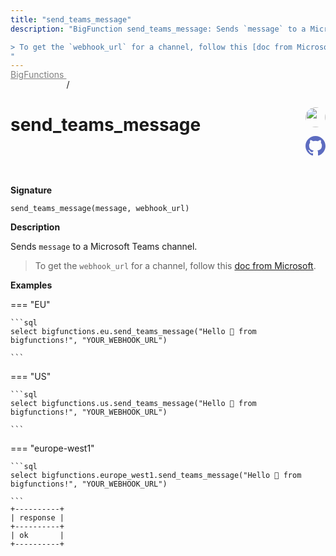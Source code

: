 ```yaml
---
title: "send_teams_message"
description: "BigFunction send_teams_message: Sends `message` to a Microsoft Teams channel.

> To get the `webhook_url` for a channel, follow this [doc from Microsoft](https://learn.microsoft.com/en-us/microsoftteams/platform/webhooks-and-connectors/how-to/add-incoming-webhook).
"
---
```


<a style="color: gray; position: relative; top: -1rem" href="..">BigFunctions </a> / 

# send_teams_message


<div style="position: relative; top: -4rem; margin-bottom:  -2rem; text-align: right; z-index: 9999;">
  
  <a href="https://www.linkedin.com/in/baptistepirault/" title="Author: Baptiste PIRAULT" target="_blank">
    <img src="https://avatars.githubusercontent.com/u/5543433" width="32" style=" border-radius: 50% !important">
  </a>
  
  <a href="send_teams_message.yaml" title="Edit on GitHub" target="_blank"><svg xmlns="http://www.w3.org/2000/svg" width="32" height="32" viewBox="0 0 24 24"><path fill="#5d6cc0" d="M12 0c-6.626 0-12 5.373-12 12 0 5.302 3.438 9.8 8.207 11.387.599.111.793-.261.793-.577v-2.234c-3.338.726-4.033-1.416-4.033-1.416-.546-1.387-1.333-1.756-1.333-1.756-1.089-.745.083-.729.083-.729 1.205.084 1.839 1.237 1.839 1.237 1.07 1.834 2.807 1.304 3.492.997.107-.775.418-1.305.762-1.604-2.665-.305-5.467-1.334-5.467-5.931 0-1.311.469-2.381 1.236-3.221-.124-.303-.535-1.524.117-3.176 0 0 1.008-.322 3.301 1.23.957-.266 1.983-.399 3.003-.404 1.02.005 2.047.138 3.006.404 2.291-1.552 3.297-1.23 3.297-1.23.653 1.653.242 2.874.118 3.176.77.84 1.235 1.911 1.235 3.221 0 4.609-2.807 5.624-5.479 5.921.43.372.823 1.102.823 2.222v3.293c0 .319.192.694.801.576 4.765-1.589 8.199-6.086 8.199-11.386 0-6.627-5.373-12-12-12z"/></svg></a>
</div>



**Signature** 
```
send_teams_message(message, webhook_url)
```

**Description**

Sends `message` to a Microsoft Teams channel.

> To get the `webhook_url` for a channel, follow this [doc from Microsoft](https://learn.microsoft.com/en-us/microsoftteams/platform/webhooks-and-connectors/how-to/add-incoming-webhook).






**Examples**













=== "EU"

    ```sql
    select bigfunctions.eu.send_teams_message("Hello 👋 from bigfunctions!", "YOUR_WEBHOOK_URL")
    
    ```




=== "US"

    ```sql
    select bigfunctions.us.send_teams_message("Hello 👋 from bigfunctions!", "YOUR_WEBHOOK_URL")
    
    ```




=== "europe-west1"

    ```sql
    select bigfunctions.europe_west1.send_teams_message("Hello 👋 from bigfunctions!", "YOUR_WEBHOOK_URL")
    
    ```









<pre style="margin-top: -1rem;">
<code style="padding-top: 0px; padding-bottom: 0px;">+----------+
| response |
+----------+
| ok       |
+----------+
</code>
</pre>









